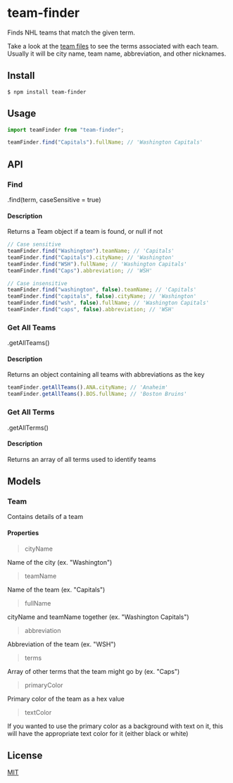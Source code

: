# team-finder

Finds NHL teams that match the given term.

Take a look at the [team files](/teams) to see the terms associated with each team. Usually it will be city name, team name, abbreviation, and other nicknames.

## Install

```
$ npm install team-finder
```

## Usage

```js
import teamFinder from "team-finder";

teamFinder.find("Capitals").fullName; // 'Washington Capitals'
```

## API

### Find

.find(term, caseSensitive = true)

#### Description

Returns a Team object if a team is found, or null if not

```js
// Case sensitive
teamFinder.find("Washington").teamName; // 'Capitals'
teamFinder.find("Capitals").cityName; // 'Washington'
teamFinder.find("WSH").fullName; // 'Washington Capitals'
teamFinder.find("Caps").abbreviation; // 'WSH'

// Case insensitive
teamFinder.find("washington", false).teamName; // 'Capitals'
teamFinder.find("capitals", false).cityName; // 'Washington'
teamFinder.find("wsh", false).fullName; // 'Washington Capitals'
teamFinder.find("caps", false).abbreviation; // 'WSH'
```

### Get All Teams

.getAllTeams()

#### Description

Returns an object containing all teams with abbreviations as the key

```js
teamFinder.getAllTeams().ANA.cityName; // 'Anaheim'
teamFinder.getAllTeams().BOS.fullName; // 'Boston Bruins'
```

### Get All Terms

.getAllTerms()

#### Description

Returns an array of all terms used to identify teams

## Models

### Team

Contains details of a team

#### Properties

> cityName

Name of the city (ex. "Washington")

> teamName

Name of the team (ex. "Capitals")

> fullName

cityName and teamName together (ex. "Washington Capitals")

> abbreviation

Abbreviation of the team (ex. "WSH")

> terms

Array of other terms that the team might go by (ex. "Caps")

> primaryColor

Primary color of the team as a hex value

> textColor

If you wanted to use the primary color as a background with text on it, this will have the appropriate text color for it (either black or white)

## License

[MIT](/LICENSE)
